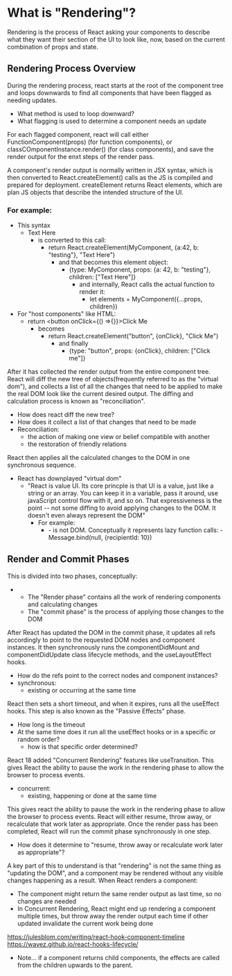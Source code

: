 # What is "Rendering"?

Rendering is the process of React asking your components to describe what they want their section of the UI to look like, now, based on the current combination of props and state.

## Rendering Process Overview

During the rendering process, react starts at the root of the component tree and loops downwards to find all components that have been flagged as needing updates.

- What method is used to loop downward?
- What flagging is used to determine a component needs an update

For each flagged component, react will call either FunctionComponent(props) (for function components), or classCOmponentInstance.render() (for class components), and save the render output for the enxt steps of the render pass.

A component's render output is normally written in JSX syntax, which is then converted to React.createElement() calls as the JS is compiled and prepared for deployment.
createElement returns React elements, which are plan JS objects that describe the intended structure of the UI.

### For example:

- This syntax
  - <MyComponent a={42} b="testing">Text Here</MyComponent>
    - is converted to this call:
      - return React.createElement(MyComponent, {a:42, b: "testing"}, "Text Here")
        - and that becomes this element object:
          - {type: MyComponent, props: {a: 42, b: "testing"}, children: ["Text Here"]}
            - and internally, React calls the actual function to render it:
              - let elements = MyComponent({...props, children})
- For "host components" like HTML:
  - return <button onClick={() =>{}}>Click Me</button>
    - becomes
      - return React.createElement("button", {onClick}, "Click Me")
        - and finally
          - {type: "button", props: {onClick}, children: ["Click me"]}

After it has collected the render output from the entire component tree. React will diff the new tree of objects(frequently referred to as the "virtual dom"), and collects a list of all the changes that need to be applied to make the real DOM look like the current desired output. The diffing and calculation process is known as "reconciliation".

- How does react diff the new tree?
- How does it collect a list of that changes that need to be made
- Reconciliation:
  - the action of making one view or belief compatible with another
  - the restoration of friendly relations

React then applies all the calculated changes to the DOM in one synchronous sequence.

- React has downplayed "virtual dom"
  - "React is value UI. Its core princple is that UI is a value, just like a string or an array. You can keep it in a variable, pass it around, use javaScript control flow with it, and so on. That expressiveness is the point -- not some diffing to avoid applying changes to the DOM. It doesn't even always represent the DOM"
    - For example:
      - <Message recipientId={10} />
          - is not DOM. Conceptually it represents lazy function calls:
              - Message.bind(null, {recipientId: 10})

## Render and Commit Phases

This is divided into two phases, conceptually:

- - The "Render phase" contains all the work of rendering components and calculating changes
  - The "commit phase" is the process of applying those changes to the DOM

After React has updated the DOM in the commit phase, it updates all refs accordingly to point to the requested DOM nodes and component instances. It then synchronously runs the componentDidMount and componentDidUpdate class lifecycle methods, and the useLayoutEffect hooks.

- How do the refs point to the correct nodes and component instances?
- synchronous:
  - existing or occurring at the same time

React then sets a short timeout, and when it expires, runs all the useEffect hooks. This step is also known as the "Passive Effects" phase.

- How long is the timeout
- At the same time does it run all the useEffect hooks or in a specific or random order?
  - how is that specific order determined?

React 18 added "Concurrent Rendering" features like useTransition. This gives React the ability to pause the work in the rendering phase to allow the browser to process events.

- concurrent:
  - existing, happening or done at the same time

This gives react the ability to pause the work in the rendering phase to allow the browser to process events. React will either resume, throw away, or recalculate that work later as appropriate. Once the render pass has been completed, React will run the commit phase synchronously in one step.

- How does it determine to "resume, throw away or recalculate work later as appropriate"?

A key part of this to understand is that "rendering" is not the same thing as "updating the DOM", and a component may be rendered without any visible changes happening as a result. When React renders a component:

- The component might return the same render output as last time, so no changes are needed
- In Concurrent Rendering, React might end up rendering a component multiple times, but throw away the render output each time if other updated invalidate the current work being done

https://julesblom.com/writing/react-hook-component-timeline
https://wavez.github.io/react-hooks-lifecycle/

- Note... if a component returns child components, the effects are called from the children upwards to the parent.
